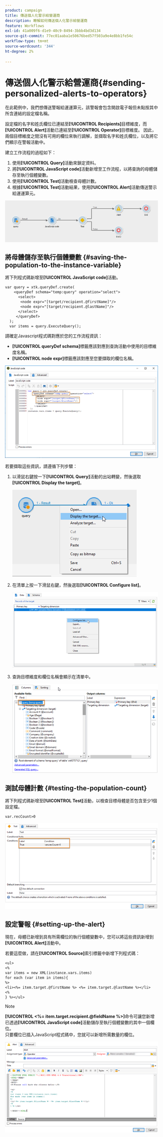 ```yaml
---
product: campaign
title: 傳送個人化警示給營運商
description: 瞭解如何傳送個人化警示給營運商
feature: Workflows
exl-id: 41a009f6-d1e9-40c9-8494-3bbb4bd3d134
source-git-commit: 77ec01aaba1e50676bed57f503a9e4e8bb1fe54c
workflow-type: tm+mt
source-wordcount: '344'
ht-degree: 2%

---
```


# 傳送個人化警示給營運商{#sending-personalized-alerts-to-operators}



在此範例中，我們想傳送警報給運運算元，該警報會包含開啟電子報但未點按其中所含連結的設定檔名稱。

設定檔的名字和姓氏欄位已連結至&#x200B;**[!UICONTROL Recipients]**&#x200B;目標維度，而&#x200B;**[!UICONTROL Alert]**&#x200B;活動已連結至&#x200B;**[!UICONTROL Operator]**&#x200B;目標維度。 因此，兩個目標維度之間沒有可用的欄位來執行調解，並擷取名字和姓氏欄位，以及將它們顯示在警報活動中。

建立工作流程的過程如下：

1. 使用&#x200B;**[!UICONTROL Query]**&#x200B;活動來鎖定資料。
1. 將&#x200B;**[!UICONTROL JavaScript code]**&#x200B;活動新增至工作流程，以將查詢的母體儲存至執行個體變數。
1. 使用&#x200B;**[!UICONTROL Test]**&#x200B;活動檢查母體計數。
1. 根據&#x200B;**[!UICONTROL Test]**&#x200B;活動結果，使用&#x200B;**[!UICONTROL Alert]**&#x200B;活動傳送警示給運運算元。

![](assets/uc_operator_1.png)

## 將母體儲存至執行個體變數 {#saving-the-population-to-the-instance-variable}

將下列程式碼新增至&#x200B;**[!UICONTROL JavaScript code]**&#x200B;活動。

```
var query = xtk.queryDef.create(  
    <queryDef schema="temp:query" operation="select">  
      <select>  
       <node expr="[target/recipient.@firstName]"/>  
       <node expr="[target/recipient.@lastName]"/>  
      </select>  
     </queryDef>  
  );  
  var items = query.ExecuteQuery();
```

請確定Javascript程式碼對應於您的工作流程資訊：

* **[!UICONTROL queryDef schema]**&#x200B;標籤應該對應到查詢活動中使用的目標維度名稱。
* **[!UICONTROL node expr]**&#x200B;標籤應該對應至您要擷取的欄位名稱。

![](assets/uc_operator_3.png)

若要擷取這些資訊，請遵循下列步驟：

1. 以滑鼠右鍵按一下&#x200B;**[!UICONTROL Query]**&#x200B;活動的出站轉變，然後選取&#x200B;**[!UICONTROL Display the target]**。

   ![](assets/uc_operator_4.png)

1. 在清單上按一下滑鼠右鍵，然後選取&#x200B;**[!UICONTROL Configure list]**。

   ![](assets/uc_operator_5.png)

1. 查詢目標維度和欄位名稱會顯示在清單中。

   ![](assets/uc_operator_6.png)

## 測試母體計數 {#testing-the-population-count}

將下列程式碼新增至&#x200B;**[!UICONTROL Test]**&#x200B;活動，以檢查目標母體是否包含至少1個設定檔。

```
var.recCount>0
```

![](assets/uc_operator_7.png)

## 設定警報 {#setting-up-the-alert}

現在，母體已新增到具有所需欄位的執行個體變數中，您可以將這些資訊新增到&#x200B;**[!UICONTROL Alert]**&#x200B;活動中。

若要這麼做，請在&#x200B;**[!UICONTROL Source]**&#x200B;索引標籤中新增下列程式碼：

```
<ul>
<%
var items = new XML(instance.vars.items)
for each (var item in items){
%>
<li><%= item.target.@firstName %> <%= item.target.@lastName %></li>
<%
} %></ul>
```

>[!NOTE]
>
>**[!UICONTROL <%= item.target.recipient.@fieldName %>]**&#x200B;命令可讓您新增已透過&#x200B;**[!UICONTROL JavaScript code]**&#x200B;活動儲存至執行個體變數的其中一個欄位。\
>只要欄位已插入JavaScript程式碼中，您就可以新增所需數量的欄位。

![](assets/uc_operator_8.png)
